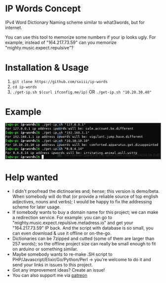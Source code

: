 # IP Words Concept
IPv4 Word Dictionary Naming scheme similar to what3words, but for internet.

You can use this tool to memorize some numbers if your ip looks ugly. For example, instead of "164.217.73.59" can you memorize "mighty.music.expect.repulsive"?

# Installation & Usage
1) `git clone https://github.com/sxiii/ip-words`
2) `cd ip-words`
3) `./get-ip.sh $(curl ifconfig.me/ip)` OR `./get-ip.sh "10.20.30.40"`

# Example
![Img](https://github.com/sxiii/ip-words/blob/master/ip.png?raw=true)

# Help wanted
* I didn't proofread the dictinoaries and; hense; this version is demo/beta. When somebody will do that (or provide a reliable source of top english adjectives, nouns and verbs); I would be happy to fix the addressing scheme for later usage.
* If somebody wants to buy a domain name for this project; we can make a redirection service. For example: you can go to "mighty.music.expect.repulsive.metadress.io" and get your "164.217.73.59" IP back. And the script with database is so small, you can even download & use it offline or on-the-go.
* Dictionaries can be 7zipped and cutted (some of them are larger than 257 words); so the offline project size can really be small enough to fit on arduino or something similar.
* Maybe somebody wants to re-make .SH script to PHP/Javascript/Elixir/Go/Python/Perl -> you're welcome to do it and send your links in issues to this project.
* Got any improvement ideas? Create an issue!
* You can also support me via [patreon](https://www.patreon.com/taoc)
